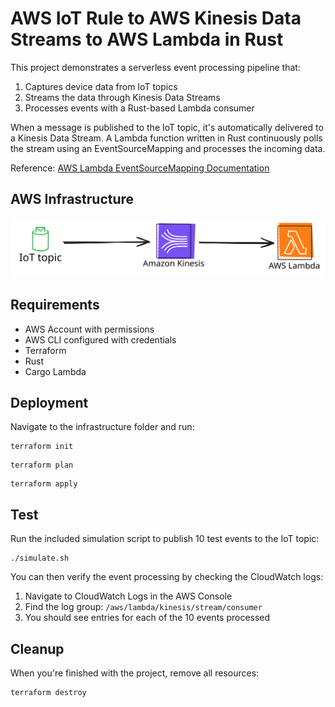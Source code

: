 # AWS IoT Rule to AWS Kinesis Data Streams to AWS Lambda in Rust
This project demonstrates a serverless event processing pipeline that:
1. Captures device data from IoT topics
2. Streams the data through Kinesis Data Streams
3. Processes events with a Rust-based Lambda consumer

When a message is published to the IoT topic, it's automatically delivered to a Kinesis Data Stream. A Lambda function written in Rust continuously polls the stream using an EventSourceMapping and processes the incoming data.

Reference: [AWS Lambda EventSourceMapping Documentation](https://docs.aws.amazon.com/AWSCloudFormation/latest/UserGuide/aws-resource-lambda-eventsourcemapping.html)

## AWS Infrastructure
![AWS Infrastructure diagram](infrastructure/docs/arch.svg)

## Requirements
- AWS Account with permissions
- AWS CLI configured with credentials
- Terraform
- Rust
- Cargo Lambda

## Deployment
Navigate to the infrastructure folder and run:

```
terraform init
```

```
terraform plan
```

```
terraform apply
```

## Test
Run the included simulation script to publish 10 test events to the IoT topic:
```
./simulate.sh
```

You can then verify the event processing by checking the CloudWatch logs:
1. Navigate to CloudWatch Logs in the AWS Console
2. Find the log group: `/aws/lambda/kinesis/stream/consumer`
3. You should see entries for each of the 10 events processed

## Cleanup
When you're finished with the project, remove all resources:

```
terraform destroy
```
